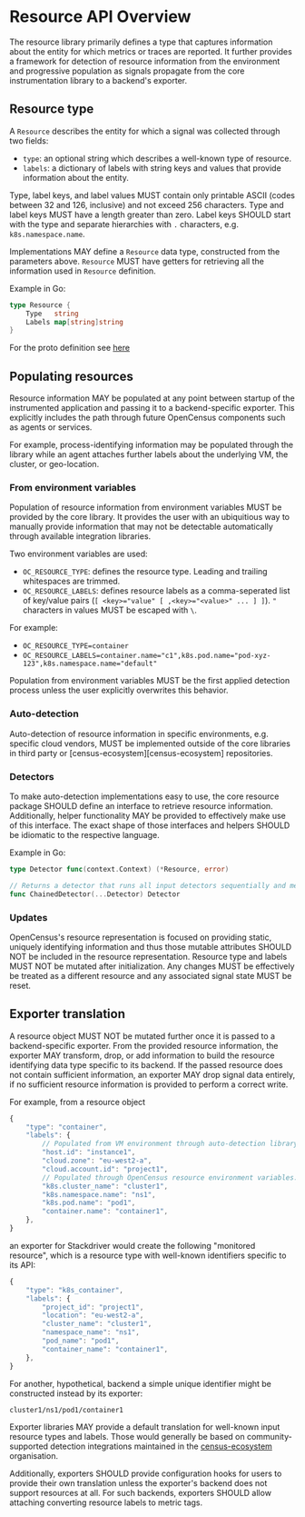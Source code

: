 # Resource API Overview
The resource library primarily defines a type that captures information about the entity
for which metrics or traces are reported. It further provides a framework for detection of
resource information from the environment and progressive population as signals propagate
from the core instrumentation library to a backend's exporter.

## Resource type
A `Resource` describes the entity for which a signal was collected through two fields:
* `type`: an optional string which describes a well-known type of resource.
* `labels`: a dictionary of labels with string keys and values that provide information
about the entity.

Type, label keys, and label values MUST contain only printable ASCII (codes between 32
and 126, inclusive) and not exceed 256 characters.
Type and label keys MUST have a length greater than zero. Label keys SHOULD start with the type
and separate hierarchies with `.` characters, e.g. `k8s.namespace.name`.

Implementations MAY define a `Resource` data type, constructed from the parameters above.
`Resource` MUST have getters for retrieving all the information used in `Resource` definition.

Example in Go:
```go
type Resource {
	Type   string
	Labels map[string]string
}
```

For the proto definition see [here][resource-proto-link]

## Populating resources
Resource information MAY be populated at any point between startup of the instrumented
application and passing it to a backend-specific exporter. This explicitly includes
the path through future OpenCensus components such as agents or services.

For example, process-identifying information may be populated through the library while
an agent attaches further labels about the underlying VM, the cluster, or geo-location.

### From environment variables
Population of resource information from environment variables MUST be provided by the
core library. It provides the user with an ubiquitious way to manually provide information
that may not be detectable automatically through available integration libraries.

Two environment variables are used:
* `OC_RESOURCE_TYPE`: defines the resource type. Leading and trailing whitespaces are trimmed.
* `OC_RESOURCE_LABELS`: defines resource labels as a comma-seperated list of key/value pairs
(`[ <key>="value" [ ,<key>="<value>" ... ] ]`). `"` characters in values MUST be escaped with `\`.

For example:
* `OC_RESOURCE_TYPE=container`
* `OC_RESOURCE_LABELS=container.name="c1",k8s.pod.name="pod-xyz-123",k8s.namespace.name="default"`

Population from environment variables MUST be the first applied detection process unless
the user explicitly overwrites this behavior.

### Auto-detection
Auto-detection of resource information in specific environments, e.g. specific cloud
vendors, MUST be implemented outside of the core libraries in third party or
[census-ecosystem][census-ecosystem] repositories.

### Detectors
To make auto-detection implementations easy to use, the core resource package SHOULD define
an interface to retrieve resource information. Additionally, helper functionality MAY be
provided to effectively make use of this interface.
The exact shape of those interfaces and helpers SHOULD be idiomatic to the respective language.

Example in Go:

```go
type Detector func(context.Context) (*Resource, error)

// Returns a detector that runs all input detectors sequentially and merges their results.
func ChainedDetector(...Detector) Detector
```

### Updates
OpenCensus's resource representation is focused on providing static, uniquely identifying
information and thus those mutable attributes SHOULD NOT be included in the resource
representation.
Resource type and labels MUST NOT be mutated after initialization. Any changes MUST be
effectively be treated as a different resource and any associated signal state MUST be reset.

## Exporter translation
A resource object MUST NOT be mutated further once it is passed to a backend-specific exporter.
From the provided resource information, the exporter MAY transform, drop, or add information
to build the resource identifying data type specific to its backend.
If the passed resource does not contain sufficient information, an exporter MAY drop
signal data entirely, if no sufficient resource information is provided to perform a correct
write.

For example, from a resource object

```javascript
{
	"type": "container",
	"labels": {
		// Populated from VM environment through auto-detection library.
		"host.id": "instance1",
		"cloud.zone": "eu-west2-a",
		"cloud.account.id": "project1",
		// Populated through OpenCensus resource environment variables.
		"k8s.cluster_name": "cluster1",
		"k8s.namespace.name": "ns1",
		"k8s.pod.name": "pod1",
		"container.name": "container1",
	},
}
```

an exporter for Stackdriver would create the following "monitored resource", which is a
resource type with well-known identifiers specific to its API:

```javascript
{
	"type": "k8s_container",
	"labels": {
		"project_id": "project1",
		"location": "eu-west2-a",
		"cluster_name": "cluster1",
		"namespace_name": "ns1",
		"pod_name": "pod1",
		"container_name": "container1",
	},
}
```

For another, hypothetical, backend a simple unique identifier might be constructed instead
by its exporter:

```
cluster1/ns1/pod1/container1
```

Exporter libraries MAY provide a default translation for well-known input resource types and labels.
Those would generally be based on community-supported detection integrations maintained in the
[census-ecosystem][census-ecosystem-link] organisation.

Additionally, exporters SHOULD provide configuration hooks for users to provide their own
translation unless the exporter's backend does not support resources at all. For such backends,
exporters SHOULD allow attaching converting resource labels to metric tags.

[census-ecosystem-link]: https://github.com/census-ecosystem
[resource-proto-link]: https://github.com/census-instrumentation/opencensus-proto/blob/master/src/opencensus/proto/resource/v1/resource.proto
